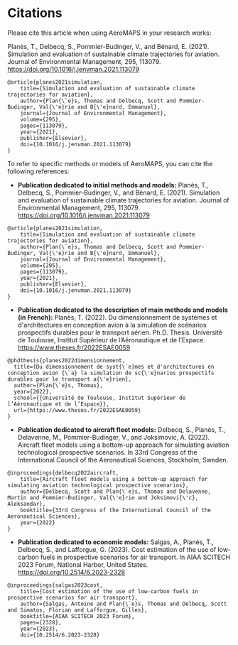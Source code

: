 # Citations

Please cite this article when using AeroMAPS in your research works:

Planès, T., Delbecq, S., Pommier-Budinger, V., and Bénard, E. (2021).
Simulation and evaluation of sustainable climate trajectories for aviation.
Journal of Environmental Management, 295, 113079.
https://doi.org/10.1016/j.jenvman.2021.113079

```
@article{planes2021simulation,
    title={Simulation and evaluation of sustainable climate trajectories for aviation},
    author={Plan{\`e}s, Thomas and Delbecq, Scott and Pommier-Budinger, Val{\'e}rie and B{\'e}nard, Emmanuel},
    journal={Journal of Environmental Management},
    volume={295},
    pages={113079},
    year={2021},
    publisher={Elsevier},
    doi={10.1016/j.jenvman.2021.113079}
}
```


To refer to specific methods or models of AeroMAPS, you can cite the following references:

- **Publication dedicated to initial methods and models:** Planès, T., Delbecq, S., Pommier-Budinger, V., and Bénard, E. (2021).
Simulation and evaluation of sustainable climate trajectories for aviation.
Journal of Environmental Management, 295, 113079.
https://doi.org/10.1016/j.jenvman.2021.113079

```
@article{planes2021simulation,
    title={Simulation and evaluation of sustainable climate trajectories for aviation},
    author={Plan{\`e}s, Thomas and Delbecq, Scott and Pommier-Budinger, Val{\'e}rie and B{\'e}nard, Emmanuel},
    journal={Journal of Environmental Management},
    volume={295},
    pages={113079},
    year={2021},
    publisher={Elsevier},
    doi={10.1016/j.jenvman.2021.113079}
}
```

- **Publication dedicated to the description of main methods and models (in French):** Planès, T. (2022).
Du dimensionnement de systèmes et d'architectures en conception avion à la simulation de scénarios 
prospectifs durables pour le transport aérien.
Ph.D. Thesis. Université de Toulouse, Institut Supérieur de l’Aéronautique et de l’Espace.
https://www.theses.fr/2022ESAE0059

```
@phdthesis{planes2022dimensionnement,
  title={Du dimensionnement de syst{\`e}mes et d'architectures en conception avion {\`a} la simulation de sc{\'e}narios prospectifs durables pour le transport a{\'e}rien},
  author={Plan{\`e}s, Thomas},
  year={2022},
  school={{Université de Toulouse, Institut Supérieur de l’Aéronautique et de l’Espace}},
  url={https://www.theses.fr/2022ESAE0059}
}
```

- **Publication dedicated to aircraft fleet models:** Delbecq, S., Planès, T., Delavenne, M., Pommier-Budinger, V., and Joksimovic, A. (2022).
Aircraft fleet models using a bottom-up approach for simulating aviation technological prospective scenarios.
In 33rd Congress of the International Council of the Aeronautical Sciences, Stockholm, Sweden.

```
@inproceedings{delbecq2022aircraft,
    title={Aircraft fleet models using a bottom-up approach for simulating aviation technological prospective scenarios},
    author={Delbecq, Scott and Plan{\`e}s, Thomas and Delavenne, Martin and Pommier-Budinger, Val{\'e}rie and Joksimovi{\'c}, Aleksandar},
    booktitle={33rd Congress of the International Council of the Aeronautical Sciences},
    year={2022}
}
```

- **Publication dedicated to economic models:** Salgas, A., Planès, T., Delbecq, S., and Lafforgue, G. (2023).
Cost estimation of the use of low-carbon fuels in prospective scenarios for air transport.
In AIAA SCITECH 2023 Forum, National Harbor, United States.
https://doi.org/10.2514/6.2023-2328

```
@inproceedings{salgas2023cost,
    title={Cost estimation of the use of low-carbon fuels in prospective scenarios for air transport},
    author={Salgas, Antoine and Plan{\`e}s, Thomas and Delbecq, Scott and Simatos, Florian and Lafforgue, Gilles},
    booktitle={AIAA SCITECH 2023 Forum},
    pages={2328},
    year={2023},
    doi={10.2514/6.2023-2328}
```
